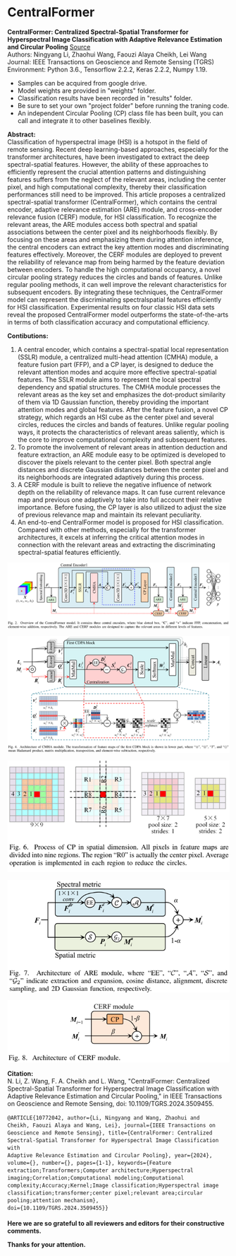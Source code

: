 
# CentralFormer
**CentralFormer: Centralized Spectral-Spatial Transformer for Hyperspectral Image Classification with Adaptive Relevance Estimation and Circular Pooling** [Source](https://ieeexplore.ieee.org/document/10772042)  
Authors: Ningyang Li, Zhaohui Wang, Faouzi Alaya Cheikh, Lei Wang  
Journal: IEEE Transactions on Geoscience and Remote Sensing (TGRS)  
Environment: Python 3.6., Tensorflow 2.2.2, Keras 2.2.2, Numpy 1.19.  
<ul>
  <li>Samples can be acquired from google drive.</li>
  <li>Model weights are provided in "weights" folder.</li>
  <li>Classification results have been recorded in "results" folder.</li>
  <li>Be sure to set your own "project folder" before running the traning code.</li>
  <li>An independent Circular Pooling (CP) class file has been built, you can call and integrate it to other baselines flexibly.</li>
</ul>


**Abstract:**  
Classification of hyperspectral image (HSI) is a hotspot in the field of remote sensing. Recent deep learning-based approaches, especially for the transformer architectures, have been investigated to extract the deep spectral-spatial features. However, the ability of these approaches to efficiently represent the crucial attention patterns and distinguishing features suffers from the neglect of the relevant areas, including the center pixel, and high computational complexity, thereby their classification performances still need to be improved. This article proposes a centralized spectral-spatial transformer (CentralFormer), which contains the central encoder, adaptive relevance estimation (ARE) module, and cross-encoder relevance fusion (CERF) module, for HSI classification. To recognize the relevant areas, the ARE modules access both spectral and spatial associations between the center pixel and its neighborhoods flexibly. By focusing on these areas and emphasizing them during attention inference, the central encoders can extract the key attention modes and discriminating features effectively. Moreover, the CERF modules are deployed to prevent the reliability of relevance map from being harmed by the feature deviation between encoders. To handle the high computational occupancy, a novel circular pooling strategy reduces the circles and bands of features. Unlike regular pooling methods, it can well improve the relevant characteristics for subsequent encoders. By integrating these techniques, the CentralFormer model can represent the discriminating spectralspatial features efficiently for HSI classification. Experimental results on four classic HSI data sets reveal the proposed CentralFormer model outperforms the state-of-the-arts in terms of both classification accuracy and computational efficiency. 

**Contibutions:**  
1. A central encoder, which contains a spectral-spatial local representation (SSLR) module, a centralized multi-head attention (CMHA) module, a feature fusion part (FFP), and a CP layer, is designed to deduce the relevant attention modes and acquire more effective spectral-spatial features. The SSLR module aims to represent the local spectral dependency and spatial structures. The CMHA module processes the relevant areas as the key set and emphasizes the dot-product similarity of them via 1D Gaussian function, thereby providing the important attention modes and global features. After the feature fusion, a novel CP strategy, which regards an HSI cube as the center pixel and several circles, reduces the circles and bands of features. Unlike regular pooling ways, it protects the characteristics of relevant areas saliently, which is the core to improve computational complexity and subsequent features.
2. To promote the involvement of relevant areas in attention deduction and feature extraction, an ARE module easy to be optimized is developed to discover the pixels relevant to the center pixel. Both spectral angle distances and discrete Gaussian distances between the center pixel and its neighborhoods are integrated adaptively during this process.
3. A CERF module is built to relieve the negative influence of network depth on the reliability of relevance maps. It can fuse current relevance map and previous one adaptively to take
into full account their relative importance. Before fusing, the CP layer is also utilized to adjust the size of previous relevance map and maintain its relevant peculiarity.
4. An end-to-end CentralFormer model is proposed for HSI classification. Compared with other methods, especially for the transformer architectures, it excels at inferring the critical
attention modes in connection with the relevant areas and extracting the discriminating spectral-spatial features efficiently.

![Image](https://github.com/ningyang-li/CentralFormer/blob/914b3f1a8f5bfb3c633aefb88afabeb01fc5830f/pic/overview.png)

![Image](https://github.com/ningyang-li/CentralFormer/blob/914b3f1a8f5bfb3c633aefb88afabeb01fc5830f/pic/CMHA.png)

![Image](https://github.com/ningyang-li/CentralFormer/blob/914b3f1a8f5bfb3c633aefb88afabeb01fc5830f/pic/CP.png)

![Image](https://github.com/ningyang-li/CentralFormer/blob/914b3f1a8f5bfb3c633aefb88afabeb01fc5830f/pic/ARE.png)

![Image](https://github.com/ningyang-li/CentralFormer/blob/914b3f1a8f5bfb3c633aefb88afabeb01fc5830f/pic/CERF.png)


**Citation:**  
N. Li, Z. Wang, F. A. Cheikh and L. Wang, "CentralFormer: Centralized Spectral-Spatial Transformer for Hyperspectral Image Classification with Adaptive Relevance Estimation and Circular Pooling," in IEEE Transactions on Geoscience and Remote Sensing, doi: 10.1109/TGRS.2024.3509455.

<code>@ARTICLE{10772042,
  author={Li, Ningyang and Wang, Zhaohui and Cheikh, Faouzi Alaya and Wang, Lei},
  journal={IEEE Transactions on Geoscience and Remote Sensing}, 
  title={CentralFormer: Centralized Spectral-Spatial Transformer for Hyperspectral Image Classification with Adaptive Relevance Estimation and Circular Pooling}, 
  year={2024},
  volume={},
  number={},
  pages={1-1},
  keywords={Feature extraction;Transformers;Computer architecture;Hyperspectral imaging;Correlation;Computational modeling;Computational complexity;Accuracy;Kernel;Image classification;Hyperspectral image classification;transformer;center pixel;relevant area;circular pooling;attention mechanism},
  doi={10.1109/TGRS.2024.3509455}}</code>

<h4>Here we are so grateful to all reviewers and editors for their constructive comments.
  
Thanks for your attention.</h4>
